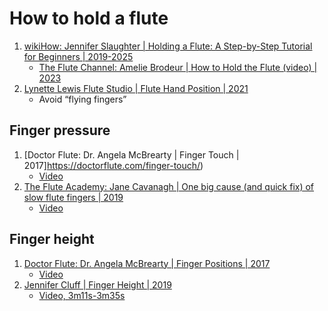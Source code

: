 # How to hold a flute

1. [wikiHow: Jennifer Slaughter | Holding a Flute: A Step-by-Step Tutorial for Beginners | 2019-2025](https://www.wikihow.com/Hold-a-Flute)
   - [The Flute Channel: Amelie Brodeur | How to Hold the Flute (video) | 2023](https://www.youtube.com/watch?v=k--aNpyEL6U)
1. [Lynette Lewis Flute Studio | Flute Hand Position | 2021](https://utahfluteteacher.com/2021/10/30/flute-hand-position/)
   - Avoid “flying fingers”


## Finger pressure

1. [Doctor Flute: Dr. Angela McBrearty | Finger Touch | 2017]https://doctorflute.com/finger-touch/)
   - [Video](https://www.youtube.com/watch?v=AzFt6S7yLog)
1. [The Flute Academy: Jane Cavanagh | One big cause (and quick fix) of slow flute fingers | 2019](https://www.flute.school/blog/slow-flute-fingers)
   - [Video](https://www.youtube.com/watch?v=6T8xzkAybng)


## Finger height

1. [Doctor Flute: Dr. Angela McBrearty | Finger Positions | 2017](https://doctorflute.com/finger-positions/)
   - [Video](https://www.youtube.com/watch?v=MGEjm4mN8zs)
1. [Jennifer Cluff | Finger Height | 2019](https://jennifercluff.blogspot.com/2019/12/finger-height.html)
   - [Video, 3m11s-3m35s](https://www.youtube.com/watch?v=Rg8LfBRRR0o&t=3m11s)

